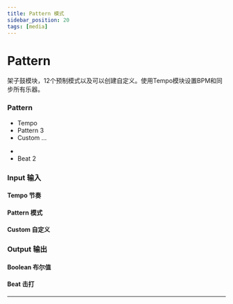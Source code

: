 ```yaml
---
title: Pattern 模式
sidebar_position: 20
tags: [media]
---
```


# Pattern

架子鼓模块，12个预制模式以及可以创建自定义。使用Tempo模块设置BPM和同步所有乐器。

<div className="patch-container">
    <div className="patch processor">
        <h3>Pattern</h3>
        <ul className="inputs">
            <li>Tempo <span className="checkbox-off"></span></li>
            <li>Pattern <span>3</span></li>
            <li>Custom <span>...</span></li>
        </ul>
        <ul className="outputs">
            <li><span className="checkbox-off"></span></li>
            <li>Beat <span>2</span></li>
        </ul>
    </div>
</div>

<div className="port-descriptions">
<div className="inputs">

### Input 输入

#### Tempo 节奏

#### Pattern 模式

#### Custom 自定义

</div>
<div className="outputs">

### Output 输出

#### Boolean 布尔值

#### Beat 击打

</div>
</div>


------
